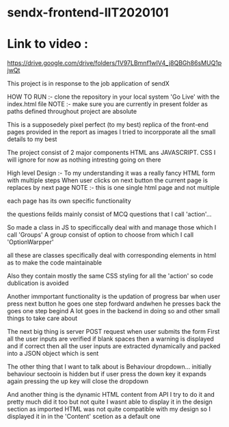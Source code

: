 # sendx-frontend-IIT2020101
# Link to video : 
https://drive.google.com/drive/folders/1V97LBmnf1wIV4_j8QBGh86sMUQ1pjwQt

This project is in response to the job application of sendX


HOW TO RUN :-
clone the repository in your local system
'Go Live' with the index.html file
NOTE :- make sure you are currently in present folder as paths defined throughout project are absolute



This is a supposedely pixel perfect (to my best) replica of the front-end pages provided in the report as images
I tried to incorpporate all the small details to my best

The project consist of 2 major components HTML ans JAVASCRIPT.
CSS I will ignore for now as nothing intresting going on there


High level Design :-
To my understanding it was a really fancy HTML form with multiple steps
When user clicks on next button the current page is replaces by next page
NOTE :- this is one single html page and not multiple

each page has its own specific functionality

the questions feilds mainly consist of MCQ questions
that I call 'action'...

So made a class in JS to specificcally deal with and manage those which I call 'Groups'
A group consist of option to choose from which I call 'OptionWarpper'

all these are classes specifically deal with corresponding elements in html as to make the code maintainable

Also they contain mostly the same CSS styling for all the 'action' so code dublication is avoided



Another immportant functionality is the updation of progress bar
when user press next button he goes one step fordward
andwhen he presses back the goes one step begind
A lot goes in the backend in doing so and other small things to take care about



The next big thing is server POST request when user submits the form
First all the user inputs are verified if blank spaces then a warning is displayed and
if correct then all the user inputs are extracted dynamically and packed into a JSON object which is sent



The other thing that I want to talk about is Behaviour dropdown...
initially behaviour sectooin is hidden but if user press the down key it expands
again pressing the up key will close the dropdown


And another thing is the dynamic HTML content from API
I try to do it and pretty much did it too but not quite
I wasnt able to display it in the design section as imported HTML was not quite compatible with my design
so I displayed it in  in the 'Content' scetion as a default one
